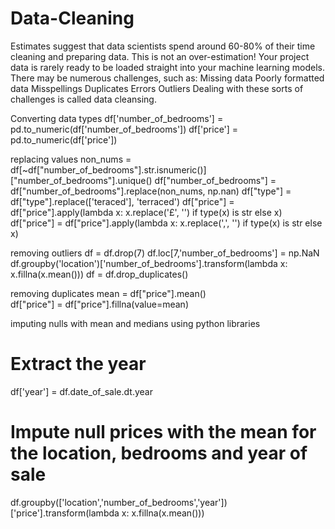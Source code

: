 # Data-Cleaning

Estimates suggest that data scientists spend around 60-80% of their time cleaning and preparing data. This is not an over-estimation! Your project data is rarely ready to be loaded straight into your machine learning models.
There may be numerous challenges, such as:
Missing data
Poorly formatted data 
Misspellings
Duplicates
Errors
Outliers
Dealing with these sorts of challenges is called data cleansing. 

Converting data types
df['number_of_bedrooms'] = pd.to_numeric(df['number_of_bedrooms'])
df['price'] = pd.to_numeric(df['price'])

replacing values
non_nums = df[~df["number_of_bedrooms"].str.isnumeric()]["number_of_bedrooms"].unique()
df["number_of_bedrooms"] = df["number_of_bedrooms"].replace(non_nums, np.nan)
df["type"] = df["type"].replace(['teraced'], 'terraced')
df["price"] = df["price"].apply(lambda x: x.replace('£', '') if type(x) is str else x)
df["price"] = df["price"].apply(lambda x: x.replace(',', '') if type(x) is str else x)

removing outliers
df = df.drop(7)
df.loc[7,'number_of_bedrooms'] = np.NaN
df.groupby('location')['number_of_bedrooms'].transform(lambda x: x.fillna(x.mean()))
df = df.drop_duplicates()

removing duplicates
mean = df["price"].mean()    
df["price"] = df["price"].fillna(value=mean) 

imputing nulls with mean and medians using python libraries
# Extract the year
df['year'] = df.date_of_sale.dt.year

# Impute null prices with the mean for the location, bedrooms and year of sale
df.groupby(['location','number_of_bedrooms','year'])['price'].transform(lambda x: x.fillna(x.mean()))
